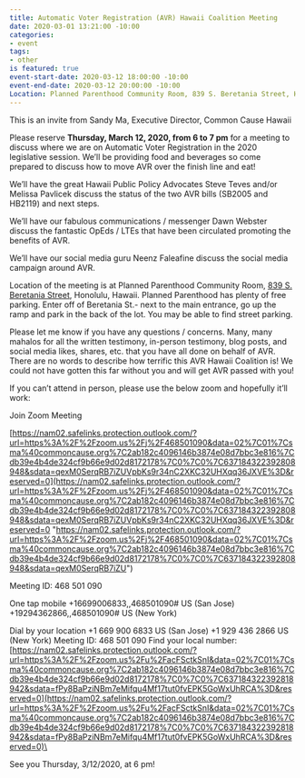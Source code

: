 ```yaml
---
title: Automatic Voter Registration (AVR) Hawaii Coalition Meeting
date: 2020-03-01 13:21:00 -10:00
categories:
- event
tags:
- other
is featured: true
event-start-date: 2020-03-12 18:00:00 -10:00
event-end-date: 2020-03-12 20:00:00 -10:00
Location: Planned Parenthood Community Room, 839 S. Beretania Street, Honolulu
---
```


This is an invite from Sandy Ma, Executive Director, Common Cause Hawaii

Please reserve **Thursday, March 12, 2020, from 6 to 7 pm** for a meeting to discuss where we are on Automatic Voter Registration in the 2020 legislative session. We’ll be providing food and beverages so come prepared to discuss how to move AVR over the finish line and eat!

We’ll have the great Hawaii Public Policy Advocates Steve Teves and/or Melissa Pavlicek discuss the status of the two AVR bills (SB2005 and HB2119) and next steps.

We’ll have our fabulous communications / messenger Dawn Webster discuss the fantastic OpEds / LTEs that have been circulated promoting the benefits of AVR.

We’ll have our social media guru Neenz Faleafine discuss the social media campaign around AVR.

Location of the meeting is at Planned Parenthood Community Room, [839 S. Beretania Street](https://www.google.com/maps/place/839\+S\+Beretania\+St,\+Honolulu,\+HI\+96813/@21.3040622,-157.8525008,17z/data=!3m1!4b1!4m5!3m4!1s0x7c006de737660831:0xc565a5903db527e4!8m2!3d21.3040572!4d-157.8503068), Honolulu, Hawaii. Planned Parenthood has plenty of free parking. Enter off of Beretania St.- next to the main entrance, go up the ramp and park in the back of the lot. You may be able to find street parking.

Please let me know if you have any questions / concerns. Many, many mahalos for all the written testimony, in-person testimony, blog posts, and social media likes, shares, etc. that you have all done on behalf of AVR. There are no words to describe how terrific this AVR Hawaii Coalition is! We could not have gotten this far without you and will get AVR passed with you!

If you can’t attend in person, please use the below zoom and hopefully it’ll work:

Join Zoom Meeting

[https://nam02.safelinks.protection.outlook.com/?url=https%3A%2F%2Fzoom.us%2Fj%2F468501090&data=02%7C01%7Csma%40commoncause.org%7C2ab182c4096146b3874e08d7bbc3e816%7Cdb39e4b4de324cf9b66e9d02d8172178%7C0%7C0%7C637184322392808948&sdata=qexM0SerqRB7iZUVpbKs9r34nC2XKC32UHXqq36JXVE%3D&reserved=0](https://nam02.safelinks.protection.outlook.com/?url=https%3A%2F%2Fzoom.us%2Fj%2F468501090&data=02%7C01%7Csma%40commoncause.org%7C2ab182c4096146b3874e08d7bbc3e816%7Cdb39e4b4de324cf9b66e9d02d8172178%7C0%7C0%7C637184322392808948&sdata=qexM0SerqRB7iZUVpbKs9r34nC2XKC32UHXqq36JXVE%3D&reserved=0 "https://nam02.safelinks.protection.outlook.com/?url=https%3A%2F%2Fzoom.us%2Fj%2F468501090&data=02%7C01%7Csma%40commoncause.org%7C2ab182c4096146b3874e08d7bbc3e816%7Cdb39e4b4de324cf9b66e9d02d8172178%7C0%7C0%7C637184322392808948&sdata=qexM0SerqRB7iZU")

Meeting ID: 468 501 090 

One tap mobile 
+16699006833,,468501090# US (San Jose) 
+19294362866,,468501090# US (New York) 

Dial by your location
+1 669 900 6833 US (San Jose)
+1 929 436 2866 US (New York)
Meeting ID: 468 501 090
Find your local number: [https://nam02.safelinks.protection.outlook.com/?url=https%3A%2F%2Fzoom.us%2Fu%2FacFSctkSnI&data=02%7C01%7Csma%40commoncause.org%7C2ab182c4096146b3874e08d7bbc3e816%7Cdb39e4b4de324cf9b66e9d02d8172178%7C0%7C0%7C637184322392818942&sdata=fPy8BaPziNBm7eMifqu4Mf17tut0fvEPK5GoWxUhRCA%3D&reserved=0](https://nam02.safelinks.protection.outlook.com/?url=https%3A%2F%2Fzoom.us%2Fu%2FacFSctkSnI&data=02%7C01%7Csma%40commoncause.org%7C2ab182c4096146b3874e08d7bbc3e816%7Cdb39e4b4de324cf9b66e9d02d8172178%7C0%7C0%7C637184322392818942&sdata=fPy8BaPziNBm7eMifqu4Mf17tut0fvEPK5GoWxUhRCA%3D&reserved=0)\

See you Thursday, 3/12/2020, at 6 pm!